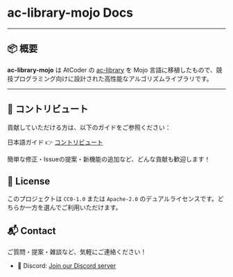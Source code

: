 # ac-library-mojo Docs

---

## 📦 概要

**ac-library-mojo** は AtCoder の [ac-library](https://github.com/atcoder/ac-library) を Mojo 言語に移植したもので、競技プログラミング向けに設計された高性能なアルゴリズムライブラリです。

---

## 🤝 コントリビュート
貢献していただける方は、以下のガイドをご参照ください：

日本語ガイド 👉 [コントリビュート](contribute.md)

簡単な修正・Issueの提案・新機能の追加など、どんな貢献も歓迎します！

## 📄 License

このプロジェクトは `CC0-1.0` または `Apache-2.0` のデュアルライセンスです。どちらか一方を選んでご利用いただけます。

## 📬 Contact

ご質問・提案・雑談など、気軽にご連絡ください！

- 💬 Discord: [Join our Discord server](https://discord.gg/wGWCT3Tp7h)
